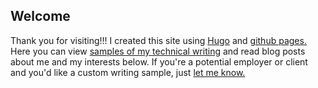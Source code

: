 ## Welcome
Thank you for visiting!!! I created this site using [Hugo](https://gohugo.io/) and [github pages.](https://pages.github.com/) Here you can view [samples of my technical writing](/page/samples) and read blog posts about me and my interests below. If you're a potential employer or client and you'd like a custom writing sample, just [let me know.](mailto:pete.witcher@gmail.com)
